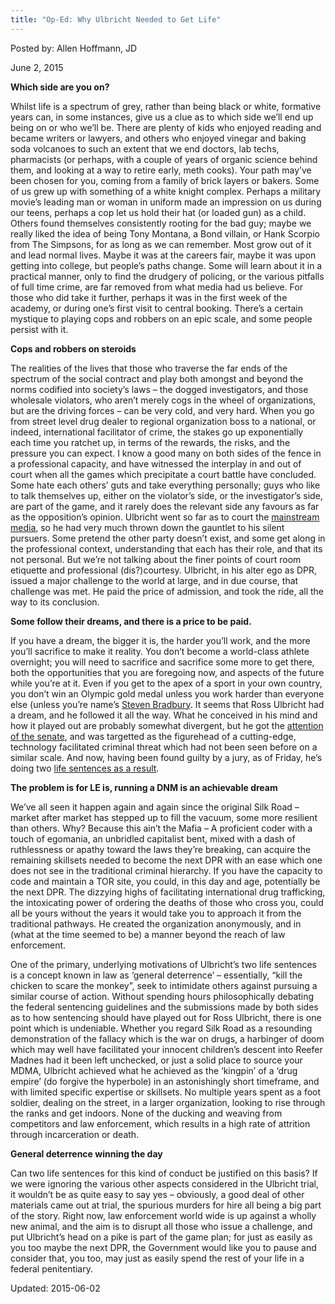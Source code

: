 ```yaml
---
title: "Op-Ed: Why Ulbricht Needed to Get Life"
---
```


Posted by: Allen Hoffmann, JD

<span>June 2, 2015</span>
    

<p><strong>Which side are you on?</strong></p>
<p>Whilst life is a spectrum of grey, rather than being black or white, formative years can, in some instances, give us a clue as to which side we’ll end up being on or who we’ll be. There are plenty of kids who enjoyed reading and became writers or lawyers, and others who enjoyed vinegar and baking soda volcanoes to such an extent that we end doctors, lab techs, pharmacists (or perhaps, with a couple of years of organic science behind them, and looking at a way to retire early, meth cooks). Your path may’ve been chosen for you, coming from a family of brick layers or bakers. Some of us grew up with something of a white knight complex. Perhaps a military movie’s leading man or woman in uniform made an impression on us during our teens, perhaps a cop let us hold their hat (or loaded gun) as a child. Others found themselves consistently rooting for the bad guy; maybe we really liked the idea of being Tony Montana, a Bond villain, or Hank Scorpio from The Simpsons, for as long as we can remember. Most grow out of it and lead normal lives. Maybe it was at the careers fair, maybe it was upon getting into college, but people’s paths change. Some will learn about it in a practical manner, only to find the drudgery of policing, or the various pitfalls of full time crime, are far removed from what media had us believe. For those who did take it further, perhaps it was in the first week of the academy, or during one’s first visit to central booking. There’s a certain mystique to playing cops and robbers on an epic scale, and some people persist with it.</p>
<p><strong>Cops and robbers on steroids</strong></p>
<p>The realities of the lives that those who traverse the far ends of the spectrum of the social contract and play both amongst and beyond the norms codified into society’s laws – the dogged investigators, and those wholesale violators, who aren’t merely cogs in the wheel of organizations, but are the driving forces – can be very cold, and very hard. When you go from street level drug dealer to regional organization boss to a national, or indeed, international facilitator of crime, the stakes go up exponentially each time you ratchet up, in terms of the rewards, the risks, and the pressure you can expect. I know a good many on both sides of the fence in a professional capacity, and have witnessed the interplay in and out of court when all the games which precipitate a court battle have concluded. Some hate each others’ guts and take everything personally; guys who like to talk themselves up, either on the violator’s side, or the investigator’s side, are part of the game, and it rarely does the relevant side any favours as far as the opposition’s opinion. Ulbricht went so far as to court the <a href="http://www.forbes.com/sites/andygreenberg/2013/08/14/meet-the-dread-pirate-roberts-the-man-behind-booming-black-market-drug-website-silk-road/)">mainstream media</a>, so he had very much thrown down the gauntlet to his silent pursuers. Some pretend the other party doesn’t exist, and some get along in the professional context, understanding that each has their role, and that its not personal. But we’re not talking about the finer points of court room etiquette and professional (dis?)courtesy. Ulbricht, in his alter ego as DPR, issued a major challenge to the world at large, and in due course, that challenge was met. He paid the price of admission, and took the ride, all the way to its conclusion.</p>
<p><strong>Some follow their dreams, and there is a price to be paid.</strong></p>
<p>If you have a dream, the bigger it is, the harder you’ll work, and the more you’ll sacrifice to make it reality. You don’t become a world-class athlete overnight; you will need to sacrifice and sacrifice some more to get there, both the opportunities that you are foregoing now, and aspects of the future while you’re at it. Even if you get to the apex of a sport in your own country, you don’t win an Olympic gold medal unless you work harder than everyone else (unless you’re name’s <a href="http://en.wikipedia.org/wiki/Steven_Bradbury_%28speed_skater%29">Steven Bradbury</a>. It seems that Ross Ulbricht had a dream, and he followed it all the way. What he conceived in his mind and how it played out are probably somewhat divergent, but he got the <a href="http://www.nbcnewyork.com/news/local/Schumer-Calls-on-Feds-to-Shut-Down-Online-Drug-Marketplace-123187958.html">attention of the senate</a>, and was targetted as the figurehead of a cutting-edge, technology facilitated criminal threat which had not been seen before on a similar scale. And now, having been found guilty by a jury, as of Friday, he’s doing two <a href="http://www.fbi.gov/newyork/press-releases/2015/ross-ulbricht-aka-dread-pirate-roberts-sentenced-in-manhattan-federal-court-to-life-in-prison">life sentences as a result</a>.</p>
<p><strong>The problem is for LE is, running a DNM is an achievable dream</strong></p>
<p>We’ve all seen it happen again and again since the original Silk Road – market after market has stepped up to fill the vacuum, some more resilient than others. Why? Because this ain’t the Mafia &#8211; A proficient coder with a touch of egomania, an unbridled capitalist bent, mixed with a dash of ruthlessness or apathy toward the laws they’re breaking, can acquire the remaining skillsets needed to become the next DPR with an ease which one does not see in the traditional criminal hierarchy. If you have the capacity to code and maintain a TOR site, you could, in this day and age, potentially be the next DPR. The dizzying highs of facilitating international drug trafficking, the intoxicating power of ordering the deaths of those who cross you, could all be yours without the years it would take you to approach it from the traditional pathways. He created the organization anonymously, and in (what at the time seemed to be) a manner beyond the reach of law enforcement.</p>
<p>One of the primary, underlying motivations of Ulbricht’s two life sentences is a concept known in law as ‘general deterrence’ – essentially, “kill the chicken to scare the monkey”, seek to intimidate others against pursuing a similar course of action. Without spending hours philosophically debating the federal sentencing guidelines and the submissions made by both sides as to how sentencing should have played out for Ross Ulbricht, there is one point which is undeniable. Whether you regard Silk Road as a resounding demonstration of the fallacy which is the war on drugs, a harbinger of doom which may well have facilitated your innocent children’s descent into Reefer Madnes had it been left unchecked, or just a solid place to source your MDMA, Ulbricht achieved what he achieved as the ‘kingpin’ of a ‘drug empire’ (do forgive the hyperbole) in an astonishingly short timeframe, and with limited specific expertise or skillsets. No multiple years spent as a foot soldier, dealing on the street, in a larger organization, looking to rise through the ranks and get indoors. None of the ducking and weaving from competitors and law enforcement, which results in a high rate of attrition through incarceration or death.</p>
<p><strong>General deterrence winning the day</strong></p>
<p>Can two life sentences for this kind of conduct be justified on this basis? If we were ignoring the various other aspects considered in the Ulbricht trial, it wouldn’t be as quite easy to say yes – obviously, a good deal of other materials came out at trial, the spurious murders for hire all being a big part of the story. Right now, law enforcement world wide is up against a wholly new animal, and the aim is to disrupt all those who issue a challenge, and put Ulbricht’s head on a pike is part of the game plan; for just as easily as you too maybe the next DPR, the Government would like you to pause and consider that, you too, may just as easily spend the rest of your life in a federal penitentiary.</p>

Updated: 2015-06-02

